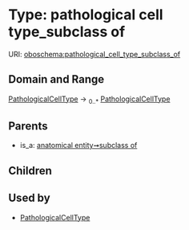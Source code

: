
# Type: pathological cell type_subclass of




URI: [oboschema:pathological_cell_type_subclass_of](http://purl.obolibrary.org/oboschema/pathological_cell_type_subclass_of)


## Domain and Range

[PathologicalCellType](PathologicalCellType.md) ->  <sub>0..*</sub> [PathologicalCellType](PathologicalCellType.md)

## Parents

 *  is_a: [anatomical entity➞subclass of](anatomical_entity_subclass_of.md)

## Children


## Used by

 * [PathologicalCellType](PathologicalCellType.md)
